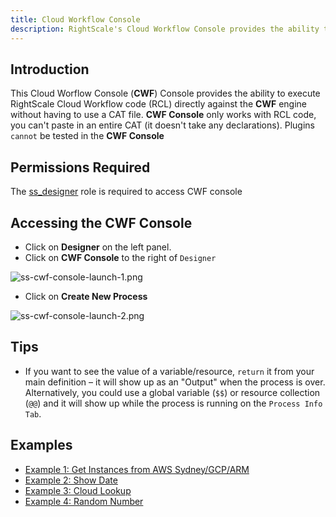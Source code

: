 ```yaml
---
title: Cloud Workflow Console
description: RightScale's Cloud Workflow Console provides the ability to execute Cloud Workflow code (RCL) directly in order to help debugging your custom code. .
---
```


## Introduction

This Cloud Worflow Console (**CWF**) Console provides the ability to execute RightScale Cloud Workflow code (RCL) directly against the **CWF** engine without having to use a CAT file. **CWF Console** only works with RCL code, you can't paste in an entire CAT (it doesn't take any declarations). Plugins `cannot` be tested in the **CWF Console**

## Permissions Required

 The [ss_designer](/cm/ref/user_roles.html#-ss_designer) role is required to access CWF console

## Accessing the CWF Console

  * Click on **Designer** on the left panel. 
  * Click on **CWF Console** to the right of `Designer` 

 ![ss-cwf-console-launch-1.png](/img/ss-cwf-console-launch-1.png)

  * Click on **Create New Process**

 ![ss-cwf-console-launch-2.png](/img/ss-cwf-console-launch-2.png)

## Tips
  * If you want to see the value of a variable/resource, `return` it from your main definition – it will show up as an "Output" when the process is over. Alternatively, you could use a global variable (`$$`) or resource collection (`@@`) and it will show up while the process is running on the `Process Info Tab`.

## Examples
  * [Example 1: Get Instances from AWS Sydney/GCP/ARM](ss_rcl_examples/example-1_cwf_console_get_instances_from_cloud.html)
  * [Example 2: Show Date](ss_rcl_examples/example-2_cwf_console_show_date.html)
  * [Example 3: Cloud Lookup](ss_rcl_examples/example-3_cwf_console_cloud_lookup.html)
  * [Example 4: Random Number](ss_rcl_examples/example-4_cwf_console_random_number.html)